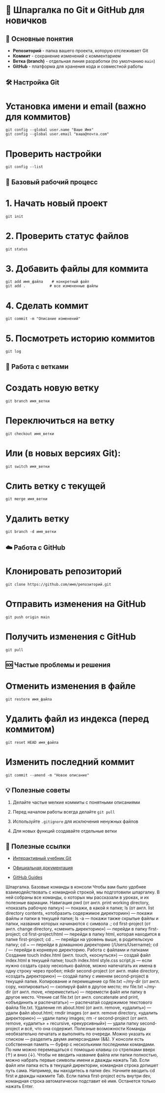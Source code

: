
# 🚀 Шпаргалкa по Git и GitHub для новичков

## 📌 Основные понятия
- **Репозиторий** - папка вашего проекта, которую отслеживает Git
- **Коммит** - сохранение изменений с комментарием
- **Ветка (branch)** - отдельная линия разработки (по умолчанию `main`)
- **GitHub** - платформа для хранения кода и совместной работы

## 🛠️ Настройка Git

# Установка имени и email (важно для коммитов)
```
git config --global user.name "Ваше Имя"
git config --global user.email "ваша@почта.com"
```

# Проверить настройки
```
git config --list
```

## 🔄 Базовый рабочий процесс

# 1. Начать новый проект
```
git init
```
# 2. Проверить статус файлов
```
git status
```
# 3. Добавить файлы для коммита
```
git add имя_файла    # конкретный файл
git add .           # все измененные файлы
```
# 4. Сделать коммит
```
git commit -m "Описание изменений"
```
# 5. Посмотреть историю коммитов
```
git log
```

## 🌿 Работа с ветками


# Создать новую ветку
```
git branch имя_ветки
```
# Переключиться на ветку
```
git checkout имя_ветки
```
# Или (в новых версиях Git):
```
git switch имя_ветки
```
# Слить ветку с текущей
```
git merge имя_ветки
```
# Удалить ветку
```
git branch -d имя_ветки
```

## ☁️ Работа с GitHub

# Клонировать репозиторий
```
git clone https://github.com/имя/репозиторий.git
```
# Отправить изменения на GitHub
```
git push origin main
```
# Получить изменения с GitHub
```
git pull
```

## 🆘 Частые проблемы и решения



# Отменить изменения в файле
```
git restore имя_файла
```
# Удалить файл из индекса (перед коммитом)
```
git reset HEAD имя_файла
```
# Изменить последний коммит

```
git commit --amend -m "Новое описание"
```

## 💡 Полезные советы

1. Делайте частые мелкие коммиты с понятными описаниями

2. Перед началом работы всегда делайте `git pull`

3. Используйте `.gitignore` для исключения ненужных файлов

4. Для новых функций создавайте отдельные ветки

## 🔗 Полезные ссылки

-  [Интерактивный учебник Git](https://learngitbranching.js.org/)

-  [Официальная документация](https://git-scm.com/doc)

-  [GitHub Guides](https://guides.github.com/)

Шпаргалка. Базовые команды в консоли
Чтобы вам было удобнее взаимодействовать с командной строкой, мы подготовили шпаргалку. В ней собраны все команды, о которых мы рассказали в уроках, и их полезные вариации. 
Навигация
pwd (от англ. print working directory, «показать рабочую папку») — покажи, в какой я папке;
ls (от англ. list directory contents, «отобразить содержимое директории») — покажи файлы и папки в текущей папке;
ls -a — покажи также скрытые файлы и папки, названия которых начинаются с символа .;
cd first-project (от англ. change directory, «сменить директорию») — перейди в папку first-project;
cd first-project/html — перейди в папку html, которая находится в папке first-project;
cd .. — перейди на уровень выше, в родительскую папку;
cd ~ — перейди в домашнюю директорию (/Users/Username);
cd / — перейди в корневую директорию.
Работа с файлами и папками
Создание
touch index.html (англ. touch, «коснуться») — создай файл index.html в текущей папке;
touch index.html style.css script.js — если нужно создать сразу несколько файлов, можно напечатать их имена в одну строку через пробел;
mkdir second-project (от англ. make directory, «создать директорию») — создай папку с именем second-project в текущей папке.
Копирование и перемещение
cp file.txt ~/my-dir (от англ. copy, «копировать») — скопируй файл в другое место;
mv file.txt ~/my-dir (от англ. move, «переместить») — перемести файл или папку в другое место.
Чтение
cat file.txt (от англ. concatenate and print, «объединить и распечатать») — распечатай содержимое текстового файла file.txt.
Удаление
rm about.html (от англ. remove, «удалить») — удали файл about.html;
rmdir images (от англ. remove directory, «удалить директорию») — удали папку images;
rm -r second-project (от англ. remove, «удалить» + recursive, «рекурсивный») — удали папку second-project и всё, что она содержит.
Полезные возможности
Команды необязательно печатать и выполнять по очереди. Можно указать их списком — разделить двумя амперсандами (&&).
У консоли есть собственная память — буфер с несколькими последними командами. По ним можно перемещаться с помощью клавиш со стрелками вверх (↑) и вниз (↓).
Чтобы не вводить название файла или папки полностью, можно набрать первые символы имени и дважды нажать Tab. Если файл или папка есть в текущей директории, командная строка допишет путь сама.
Например, вы находитесь в папке dev. Начните вводить cd first и дважды нажмите Tab. Если папка first-project есть внутри dev, командная строка автоматически подставит её имя. Останется только нажать Enter.